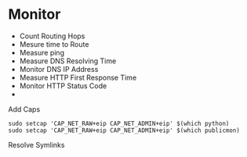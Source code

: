 # Monitor

* Count Routing Hops
* Mesure time to Route
* Measure ping
* Measure DNS Resolving Time
* Monitor DNS IP Address
* Measure HTTP First Response Time
* Monitor HTTP Status Code
*


Add Caps

```
sudo setcap 'CAP_NET_RAW+eip CAP_NET_ADMIN+eip' $(which python)
sudo setcap 'CAP_NET_RAW+eip CAP_NET_ADMIN+eip' $(which publicmon)
```

Resolve Symlinks
